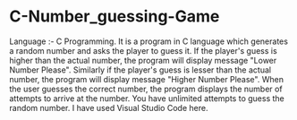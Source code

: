 # C-Number_guessing-Game
Language :- C Programming. 
It is a program in C language which generates a random number and asks the player to guess it. 
If the player's guess is higher than the actual number, the program will display message "Lower Number Please". 
Similarly if the player's guess is lesser than the actual number, the program will display message "Higher Number Please". 
When the user guesses the correct number, the program displays the number of attempts to arrive at the number. 
You have unlimited attempts to guess the random number. 
I have used Visual Studio Code here.
